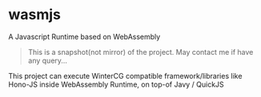 # wasmjs
A Javascript Runtime based on WebAssembly

> This is a snapshot(not mirror) of the project. May contact me if have any query...

This project can execute WinterCG compatible framework/libraries like Hono-JS inside WebAssembly Runtime, on top-of Javy / QuickJS
